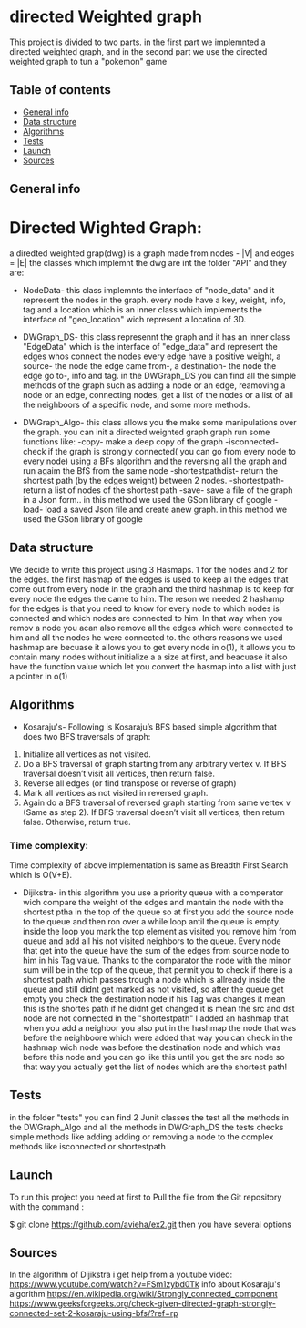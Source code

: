 #                                                                    directed Weighted graph

 This project is divided to two parts. in the first part we implemnted a directed weighted graph, and in the second part 
 we use the directed weighted graph to tun a "pokemon" game

## Table of contents
* [General info](#general-info)
* [Data structure](#data-strucure)
* [Algorithms](#algorithms)
* [Tests](#tests)
* [Launch](#launch)
* [Sources](#sources)

## General info
# Directed Wighted Graph:
a diredted weighted grap(dwg) is a graph made from nodes - |V| and edges = |E| 
the classes which implemnt the dwg are int the folder "API" and they are:
* NodeData- this class implemnts the interface of "node_data" and it represent the nodes in the graph.
every node have a key, weight, info, tag and a location which is an inner class which implements the interface of "geo_location" wich represent a location of 3D.

* DWGraph_DS- this class represennt the graph and it has an inner class "EdgeData" which is the interface of "edge_data" and represent the edges whos connect the nodes
every edge have a positive weight, a source- the node the edge came from-, a destination- the node the edge go to-, info and tag.
in the DWGraph_DS you can find all the simple methods of the graph such as adding a node or an edge, reamoving a node or an edge, connecting nodes, get a list of the nodes 
or a list of all the neighboors of a specific node, and some more methods.

* DWGraph_Algo- this class allows you the make some manipulations over the graph. you can init a directed weighted graph graph run some functions like:
-copy- make a deep copy of the graph
-isconnected- check if the graph is strongly connected( you can go from every node to every node) using a BFs algorithm and the reversing alll the graph and run agaim the BfS from the same node
-shortestpathdist- return the shortest path (by the edges weight) between 2 nodes.
-shortestpath- return a list of nodes of the shortest path 
-save- save a file of the graph in a Json form.. in this method we used the GSon library of google
-load- load a saved Json file and create anew graph.  in this method we used the GSon library of google

	
## Data structure
We decide to write this project using 3 Hasmaps. 1 for the nodes and 2 for the edges. the first hasmap of the edges is used to keep all the edges that come out
from every node in the graph
and the third hashmap is to keep for every node the edges the came to him. The reson we needed 2 hashamp for the edges is that you need to know for every node 
to which nodes is connected and which nodes are connected to him. In that way when you remov a node you acan also remove all the edges which were connected to
him and all the nodes he were connected to. the others reasons we used hashmap are becuase it allows you to get every node in o(1), it allows you to contain many nodes without initialize a a size at first,
and beacuase it also have the function value which let you convert the hasmap into a list with just a pointer in o(1)

## Algorithms
* Kosaraju's- Following is Kosaraju’s BFS based simple algorithm
that does two BFS traversals of graph:
1) Initialize all vertices as not visited.
2) Do a BFS traversal of graph starting from 
   any arbitrary vertex v. If BFS traversal 
   doesn’t visit all vertices, then return false.
3) Reverse all edges (or find transpose or reverse 
   of graph)
4) Mark all vertices as not visited in reversed graph.
5) Again do a BFS traversal of reversed graph starting
   from same vertex v (Same as step 2). If BFS traversal
   doesn’t visit all vertices, then return false. 
   Otherwise, return true.
 ### Time complexity:
 Time complexity of above implementation is same as Breadth First Search which is O(V+E).

* Dijikstra- in this algorithm you use a priority queue with a comperator wich compare the weight of the edges and mantain the node with the shortest ptha in the top of the queue so at first you add the source node to the queue and then ron over a while loop antil the queue is empty. inside the loop you mark the top element as visited you remove him from queue and add all his not visited neighbors to the queue. Every node that get into the queue have the sum of the edges from source node to him in his Tag value.
Thanks to the comparator the node with the minor sum will be in the top of the queue, that permit you to check if there is a shortest path which passes trough a node which is allready inside the queue and still didnt get marked as not visited,
so after the queue get empty you check the destination node if his Tag was changes it mean this is the shortes path if he didnt get changed it is mean the src and dst node are not connected
in the "shortestpath" I added an hashmap that when you add a neighbor you also put in the hashmap the node that was before the neighboore which were added
that way you can check in the hashmap wich node was before the destination node and which was before this node and you can go like this until you get the src node so 
that way you actually get the list of nodes which are the shortest path!
  
  
## Tests
in the folder "tests" you can find 2 Junit classes the test all the methods in the DWGraph_Algo and all the methods in DWGraph_DS
the tests checks simple methods like adding adding or removing a node to the complex methods like isconnected or shortestpath
  
## Launch
To run this project you need at first to Pull the file from the Git repository with the command :

$ git clone https://github.com/avieha/ex2.git
then you have several options

## Sources
In the algorithm of Dijikstra i get help from a youtube video: https://www.youtube.com/watch?v=FSm1zybd0Tk
info about Kosaraju's algorithm https://en.wikipedia.org/wiki/Strongly_connected_component
https://www.geeksforgeeks.org/check-given-directed-graph-strongly-connected-set-2-kosaraju-using-bfs/?ref=rp

```
  
